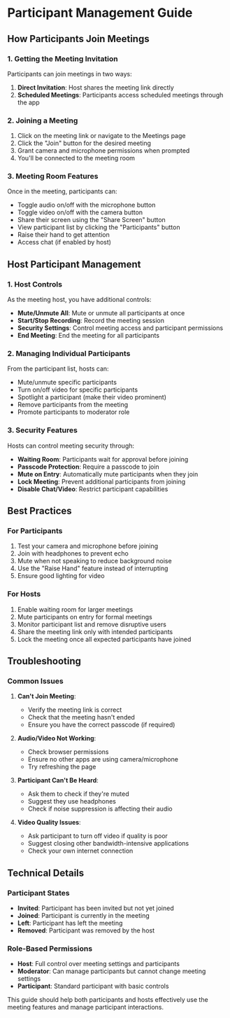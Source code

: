 # Participant Management Guide

## How Participants Join Meetings

### 1. Getting the Meeting Invitation
Participants can join meetings in two ways:
1. **Direct Invitation**: Host shares the meeting link directly
2. **Scheduled Meetings**: Participants access scheduled meetings through the app

### 2. Joining a Meeting
1. Click on the meeting link or navigate to the Meetings page
2. Click the "Join" button for the desired meeting
3. Grant camera and microphone permissions when prompted
4. You'll be connected to the meeting room

### 3. Meeting Room Features
Once in the meeting, participants can:
- Toggle audio on/off with the microphone button
- Toggle video on/off with the camera button
- Share their screen using the "Share Screen" button
- View participant list by clicking the "Participants" button
- Raise their hand to get attention
- Access chat (if enabled by host)

## Host Participant Management

### 1. Host Controls
As the meeting host, you have additional controls:
- **Mute/Unmute All**: Mute or unmute all participants at once
- **Start/Stop Recording**: Record the meeting session
- **Security Settings**: Control meeting access and participant permissions
- **End Meeting**: End the meeting for all participants

### 2. Managing Individual Participants
From the participant list, hosts can:
- Mute/unmute specific participants
- Turn on/off video for specific participants
- Spotlight a participant (make their video prominent)
- Remove participants from the meeting
- Promote participants to moderator role

### 3. Security Features
Hosts can control meeting security through:
- **Waiting Room**: Participants wait for approval before joining
- **Passcode Protection**: Require a passcode to join
- **Mute on Entry**: Automatically mute participants when they join
- **Lock Meeting**: Prevent additional participants from joining
- **Disable Chat/Video**: Restrict participant capabilities

## Best Practices

### For Participants
1. Test your camera and microphone before joining
2. Join with headphones to prevent echo
3. Mute when not speaking to reduce background noise
4. Use the "Raise Hand" feature instead of interrupting
5. Ensure good lighting for video

### For Hosts
1. Enable waiting room for larger meetings
2. Mute participants on entry for formal meetings
3. Monitor participant list and remove disruptive users
4. Share the meeting link only with intended participants
5. Lock the meeting once all expected participants have joined

## Troubleshooting

### Common Issues
1. **Can't Join Meeting**:
   - Verify the meeting link is correct
   - Check that the meeting hasn't ended
   - Ensure you have the correct passcode (if required)

2. **Audio/Video Not Working**:
   - Check browser permissions
   - Ensure no other apps are using camera/microphone
   - Try refreshing the page

3. **Participant Can't Be Heard**:
   - Ask them to check if they're muted
   - Suggest they use headphones
   - Check if noise suppression is affecting their audio

4. **Video Quality Issues**:
   - Ask participant to turn off video if quality is poor
   - Suggest closing other bandwidth-intensive applications
   - Check your own internet connection

## Technical Details

### Participant States
- **Invited**: Participant has been invited but not yet joined
- **Joined**: Participant is currently in the meeting
- **Left**: Participant has left the meeting
- **Removed**: Participant was removed by the host

### Role-Based Permissions
- **Host**: Full control over meeting settings and participants
- **Moderator**: Can manage participants but cannot change meeting settings
- **Participant**: Standard participant with basic controls

This guide should help both participants and hosts effectively use the meeting features and manage participant interactions.